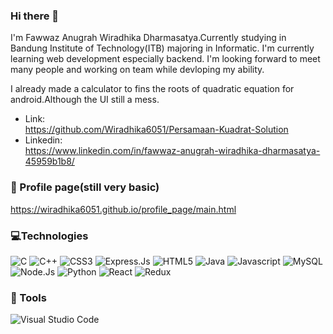 ### Hi there 👋
I'm Fawwaz Anugrah Wiradhika Dharmasatya.Currently studying in Bandung Institute of Technology(ITB) majoring in Informatic.
I'm currently learning web development especially backend.
I'm looking forward to meet many people and working on team while devloping my ability.


I already made a calculator to fins the roots of quadratic equation for android.Although the UI still a mess.
- Link:<br>https://github.com/Wiradhika6051/Persamaan-Kuadrat-Solution<br>
- Linkedin:<br>https://www.linkedin.com/in/fawwaz-anugrah-wiradhika-dharmasatya-45959b1b8/<br>


### 📃 Profile page(still very basic)
https://wiradhika6051.github.io/profile_page/main.html


### 💻Technologies 
<p>
<img alt="C" src="https://img.shields.io/badge/c-%2300599C.svg?style=for-the-badge&logo=c&logoColor=white"/>
<img alt="C++" src="https://img.shields.io/badge/c++-%2300599C.svg?style=for-the-badge&logo=c%2B%2B&logoColor=white"/>
<img alt="CSS3" src="https://img.shields.io/badge/css3-%231572B6.svg?style=for-the-badge&logo=css3&logoColor=white"/>
<img alt="Express.Js" src="https://img.shields.io/badge/express.js-%23404d59.svg?style=for-the-badge&logo=express&logoColor=%2361DAFB"/>
<img alt="HTML5" src="https://img.shields.io/badge/html5-%23E34F26.svg?style=for-the-badge&logo=html5&logoColor=white"/>
<img alt="Java" src="https://img.shields.io/badge/java-%23ED8B00.svg?style=for-the-badge&logo=java&logoColor=white"/>
<img alt="Javascript" src="https://img.shields.io/badge/javascript-%23323330.svg?style=for-the-badge&logo=javascript&logoColor=%23F7DF1E"/>
<img alt="MySQL" src="https://img.shields.io/badge/mysql-%2300f.svg?style=for-the-badge&logo=mysql&logoColor=white"/>
<img alt="Node.Js" src="https://img.shields.io/badge/node.js-6DA55F?style=for-the-badge&logo=node.js&logoColor=white"/>
<img alt="Python" src="https://img.shields.io/badge/python-%2314354C.svg?style=for-the-badge&logo=python&logoColor=white"/>
<img alt="React" src="https://img.shields.io/badge/react-%2320232a.svg?style=for-the-badge&logo=react&logoColor=%2361DAFB"/>
<img alt="Redux" src="https://img.shields.io/badge/redux-%23593d88.svg?style=for-the-badge&logo=redux&logoColor=white"/>
</p>

### 🔨 Tools
<p>
  <img alt="Visual Studio Code" src="https://img.shields.io/badge/VisualStudioCode-0078d7.svg?style=for-the-badge&logo=visual-studio-code&logoColor=white"/>
</p>
